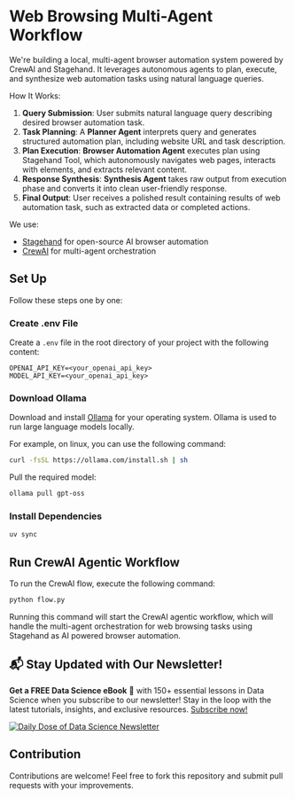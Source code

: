 # Web Browsing Multi-Agent Workflow

We're building a local, multi-agent browser automation system powered by CrewAI and Stagehand. It leverages autonomous agents to plan, execute, and synthesize web automation tasks using natural language queries.

How It Works:

1.  **Query Submission**: User submits natural language query describing desired browser automation task.
2.  **Task Planning**: A **Planner Agent** interprets query and generates structured automation plan, including website URL and task description.
3.  **Plan Execution**: **Browser Automation Agent** executes plan using Stagehand Tool, which autonomously navigates web pages, interacts with elements, and extracts relevant content.
4.  **Response Synthesis**: **Synthesis Agent** takes raw output from execution phase and converts it into clean user-friendly response.
5.  **Final Output**: User receives a polished result containing results of web automation task, such as extracted data or completed actions.

We use:

- [Stagehand](https://docs.stagehand.dev/) for open-source AI browser automation
- [CrewAI](https://docs.crewai.com) for multi-agent orchestration

## Set Up

Follow these steps one by one:

### Create .env File

Create a `.env` file in the root directory of your project with the following content:

```env
OPENAI_API_KEY=<your_openai_api_key>
MODEL_API_KEY=<your_openai_api_key>
```

### Download Ollama

Download and install [Ollama](https://ollama.com/download) for your operating system. Ollama is used to run large language models locally.

For example, on linux, you can use the following command:

```bash
curl -fsSL https://ollama.com/install.sh | sh
```

Pull the required model:

```bash
ollama pull gpt-oss
```

### Install Dependencies

```bash
uv sync
```

## Run CrewAI Agentic Workflow

To run the CrewAI flow, execute the following command:

```python
python flow.py
```

Running this command will start the CrewAI agentic workflow, which will handle the multi-agent orchestration for web browsing tasks using Stagehand as AI powered browser automation.

## 📬 Stay Updated with Our Newsletter!

**Get a FREE Data Science eBook** 📖 with 150+ essential lessons in Data Science when you subscribe to our newsletter! Stay in the loop with the latest tutorials, insights, and exclusive resources. [Subscribe now!](https://join.dailydoseofds.com)

[![Daily Dose of Data Science Newsletter](https://github.com/patchy631/ai-engineering/blob/main/resources/join_ddods.png)](https://join.dailydoseofds.com)

## Contribution

Contributions are welcome! Feel free to fork this repository and submit pull requests with your improvements.
